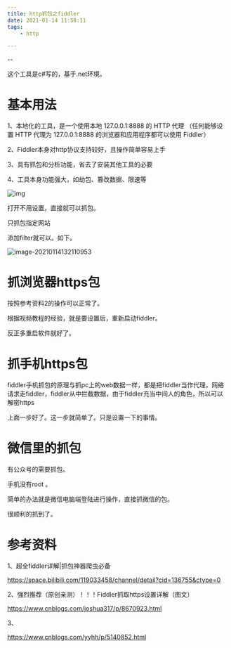 ```yaml
---
title: http抓包之fiddler
date: 2021-01-14 11:58:11
tags:
	- http

---
```


--

这个工具是c#写的，基于.net环境。



# 基本用法

1、本地化的工具，是一个使用本地 127.0.0.1:8888 的 HTTP 代理
（任何能够设置 HTTP 代理为 127.0.0.1:8888 的浏览器和应用程序都可以使用 Fiddler）

2、Fiddler本身对http协议支持较好，且操作简单容易上手

3、具有抓包和分析功能，省去了安装其他工具的必要

4、工具本身功能强大，如劫包、篡改数据、限速等

![img](https://gitee.com/teddyxiong53/playopenwrt_pic/raw/master/v2-364ad009b52bba2aa90bcc2f63f1f805_720w.jpg)

打开不用设置，直接就可以抓包。

只抓包指定网站

添加filter就可以。如下。

![image-20210114132110953](https://gitee.com/teddyxiong53/playopenwrt_pic/raw/master/image-20210114132110953.png)

# 抓浏览器https包

按照参考资料2的操作可以正常了。

根据视频教程的经验，就是要设置后，重新启动fiddler。

反正多重启软件就好了。

# 抓手机https包

fiddler手机抓包的原理与抓pc上的web数据一样，都是把fiddler当作代理，网络请求走fiddler，fiddler从中拦截数据，由于fiddler充当中间人的角色，所以可以解密https

上面一步好了。这一步就简单了。只是设置一下的事情。

# 微信里的抓包

有公众号的需要抓包。

手机没有root 。

简单的办法就是微信电脑端登陆进行操作，直接抓微信的包。

很顺利的抓到了。



# 参考资料

1、超全fiddler详解|抓包神器爬虫必备

https://space.bilibili.com/119033458/channel/detail?cid=136755&ctype=0

2、强烈推荐（原创亲测）！！！Fiddler抓取https设置详解（图文）

https://www.cnblogs.com/joshua317/p/8670923.html

3、

https://www.cnblogs.com/yyhh/p/5140852.html